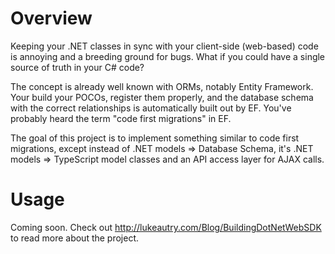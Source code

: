 # Overview

Keeping your .NET classes in sync with your client-side (web-based) code is annoying and a breeding ground for bugs. What if you could have a single source of truth in your C# code?

The concept is already well known with ORMs, notably Entity Framework. Your build your POCOs, register them properly, and the database schema with the correct relationships is automatically built out by EF. You've probably heard the term "code first migrations" in EF.

The goal of this project is to implement something similar to code first migrations, except instead of .NET models => Database Schema, it's .NET models => TypeScript model classes and an API access layer for AJAX calls.

# Usage

Coming soon. Check out http://lukeautry.com/Blog/BuildingDotNetWebSDK to read more about the project.